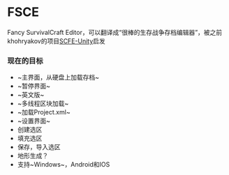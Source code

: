 # FSCE
Fancy SurvivalCraft Editor，可以翻译成“很棒的生存战争存档编辑器”，被之前khohryakov的项目[SCFE-Unity](https://github.com/khohryakov/SCFE-Unity)启发
### 现在的目标
* ~主界面，从硬盘上加载存档~
* ~暂停界面~
* ~英文版~
* ~多线程区块加载~
* ~加载Project.xml~
* ~设置界面~
* 创建选区
* 填充选区
* 保存，导入选区
* 地形生成？
* 支持~Windows~，Android和IOS
